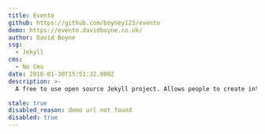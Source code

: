 ```yaml
---
title: Evento
github: https://github.com/boyney123/evento
demo: https://evento.davidboyne.co.uk/
author: David Boyne
ssg:
  - Jekyll
cms:
  - No Cms
date: 2016-01-30T15:51:32.000Z
description: >-
  A free to use open source Jekyll project. Allows people to create internal/external events, showing times and information for anybody that wants to attend.

stale: true
disabled_reason: demo url not found
disabled: true
---
```

